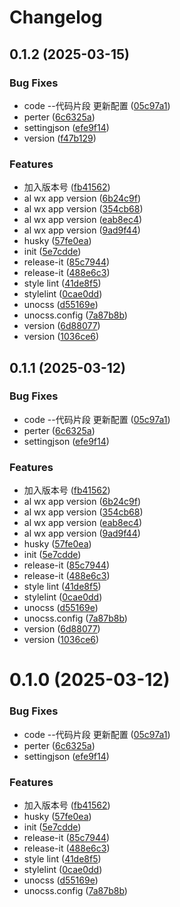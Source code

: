 # Changelog

## 0.1.2 (2025-03-15)

### Bug Fixes

- code --代码片段 更新配置 ([05c97a1](https://github.com/wxfeiang/my-react-app/commit/05c97a1c9ea8a58cf64170837b0ec5ccb9a03d80))
- perter ([6c6325a](https://github.com/wxfeiang/my-react-app/commit/6c6325a193c50ad3dd10108f14de814413788c80))
- settingjson ([efe9f14](https://github.com/wxfeiang/my-react-app/commit/efe9f14beb100e3710564b4b0234d7c4162e7ac0))
- version ([f47b129](https://github.com/wxfeiang/my-react-app/commit/f47b1296f32a36eaaa844609932c951559097c64))

### Features

- 加入版本号 ([fb41562](https://github.com/wxfeiang/my-react-app/commit/fb41562ad7791121e88393942a75146789a92433))
- al wx app version ([6b24c9f](https://github.com/wxfeiang/my-react-app/commit/6b24c9fceb10c4caa1eec486588dd33bb3346fea))
- al wx app version ([354cb68](https://github.com/wxfeiang/my-react-app/commit/354cb6830fbe00056109f3e65db1efd85e502f99))
- al wx app version ([eab8ec4](https://github.com/wxfeiang/my-react-app/commit/eab8ec4ea5080333f6e17fc28d9d9bd823996bda))
- al wx app version ([9ad9f44](https://github.com/wxfeiang/my-react-app/commit/9ad9f448f8f44744d47e28b21c2431960fb9e5b7))
- husky ([57fe0ea](https://github.com/wxfeiang/my-react-app/commit/57fe0ea6ccde3b23a60374b3d4664e0c0a800baf))
- init ([5e7cdde](https://github.com/wxfeiang/my-react-app/commit/5e7cdde74610212a8bc6c0cd1f044c8e9d1e0d01))
- release-it ([85c7944](https://github.com/wxfeiang/my-react-app/commit/85c7944484fe83c61bc11e224042238627dbda49))
- release-it ([488e6c3](https://github.com/wxfeiang/my-react-app/commit/488e6c32daa1bc2c5169a9442dd9c63d0709f955))
- style lint ([41de8f5](https://github.com/wxfeiang/my-react-app/commit/41de8f5ff3d6f04b057dbd989ca12ec8e973cd4c))
- stylelint ([0cae0dd](https://github.com/wxfeiang/my-react-app/commit/0cae0ddecd16296321c1420be36eea641213bc84))
- unocss ([d55169e](https://github.com/wxfeiang/my-react-app/commit/d55169e718539c2bdfeeff0cb78455ea9964225f))
- unocss.config ([7a87b8b](https://github.com/wxfeiang/my-react-app/commit/7a87b8b7a811a13356ee3b094be52d6e778fdeda))
- version ([6d88077](https://github.com/wxfeiang/my-react-app/commit/6d88077cc439c171543e00cb7417591e98cf32d5))
- version ([1036ce6](https://github.com/wxfeiang/my-react-app/commit/1036ce6d8e724c3fbbd22d9225e14d943f1e2862))

## 0.1.1 (2025-03-12)

### Bug Fixes

- code --代码片段 更新配置 ([05c97a1](https://github.com/wxfeiang/my-react-app/commit/05c97a1c9ea8a58cf64170837b0ec5ccb9a03d80))
- perter ([6c6325a](https://github.com/wxfeiang/my-react-app/commit/6c6325a193c50ad3dd10108f14de814413788c80))
- settingjson ([efe9f14](https://github.com/wxfeiang/my-react-app/commit/efe9f14beb100e3710564b4b0234d7c4162e7ac0))

### Features

- 加入版本号 ([fb41562](https://github.com/wxfeiang/my-react-app/commit/fb41562ad7791121e88393942a75146789a92433))
- al wx app version ([6b24c9f](https://github.com/wxfeiang/my-react-app/commit/6b24c9fceb10c4caa1eec486588dd33bb3346fea))
- al wx app version ([354cb68](https://github.com/wxfeiang/my-react-app/commit/354cb6830fbe00056109f3e65db1efd85e502f99))
- al wx app version ([eab8ec4](https://github.com/wxfeiang/my-react-app/commit/eab8ec4ea5080333f6e17fc28d9d9bd823996bda))
- al wx app version ([9ad9f44](https://github.com/wxfeiang/my-react-app/commit/9ad9f448f8f44744d47e28b21c2431960fb9e5b7))
- husky ([57fe0ea](https://github.com/wxfeiang/my-react-app/commit/57fe0ea6ccde3b23a60374b3d4664e0c0a800baf))
- init ([5e7cdde](https://github.com/wxfeiang/my-react-app/commit/5e7cdde74610212a8bc6c0cd1f044c8e9d1e0d01))
- release-it ([85c7944](https://github.com/wxfeiang/my-react-app/commit/85c7944484fe83c61bc11e224042238627dbda49))
- release-it ([488e6c3](https://github.com/wxfeiang/my-react-app/commit/488e6c32daa1bc2c5169a9442dd9c63d0709f955))
- style lint ([41de8f5](https://github.com/wxfeiang/my-react-app/commit/41de8f5ff3d6f04b057dbd989ca12ec8e973cd4c))
- stylelint ([0cae0dd](https://github.com/wxfeiang/my-react-app/commit/0cae0ddecd16296321c1420be36eea641213bc84))
- unocss ([d55169e](https://github.com/wxfeiang/my-react-app/commit/d55169e718539c2bdfeeff0cb78455ea9964225f))
- unocss.config ([7a87b8b](https://github.com/wxfeiang/my-react-app/commit/7a87b8b7a811a13356ee3b094be52d6e778fdeda))
- version ([6d88077](https://github.com/wxfeiang/my-react-app/commit/6d88077cc439c171543e00cb7417591e98cf32d5))
- version ([1036ce6](https://github.com/wxfeiang/my-react-app/commit/1036ce6d8e724c3fbbd22d9225e14d943f1e2862))

# 0.1.0 (2025-03-12)

### Bug Fixes

- code --代码片段 更新配置 ([05c97a1](https://github.com/wxfeiang/my-react-app/commit/05c97a1c9ea8a58cf64170837b0ec5ccb9a03d80))
- perter ([6c6325a](https://github.com/wxfeiang/my-react-app/commit/6c6325a193c50ad3dd10108f14de814413788c80))
- settingjson ([efe9f14](https://github.com/wxfeiang/my-react-app/commit/efe9f14beb100e3710564b4b0234d7c4162e7ac0))

### Features

- 加入版本号 ([fb41562](https://github.com/wxfeiang/my-react-app/commit/fb41562ad7791121e88393942a75146789a92433))
- husky ([57fe0ea](https://github.com/wxfeiang/my-react-app/commit/57fe0ea6ccde3b23a60374b3d4664e0c0a800baf))
- init ([5e7cdde](https://github.com/wxfeiang/my-react-app/commit/5e7cdde74610212a8bc6c0cd1f044c8e9d1e0d01))
- release-it ([85c7944](https://github.com/wxfeiang/my-react-app/commit/85c7944484fe83c61bc11e224042238627dbda49))
- release-it ([488e6c3](https://github.com/wxfeiang/my-react-app/commit/488e6c32daa1bc2c5169a9442dd9c63d0709f955))
- style lint ([41de8f5](https://github.com/wxfeiang/my-react-app/commit/41de8f5ff3d6f04b057dbd989ca12ec8e973cd4c))
- stylelint ([0cae0dd](https://github.com/wxfeiang/my-react-app/commit/0cae0ddecd16296321c1420be36eea641213bc84))
- unocss ([d55169e](https://github.com/wxfeiang/my-react-app/commit/d55169e718539c2bdfeeff0cb78455ea9964225f))
- unocss.config ([7a87b8b](https://github.com/wxfeiang/my-react-app/commit/7a87b8b7a811a13356ee3b094be52d6e778fdeda))
